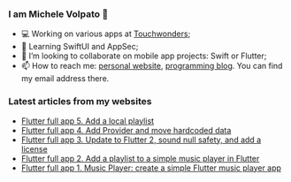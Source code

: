 ### I am Michele Volpato 👋

- 💻 Working on various apps at [Touchwonders](https://touchwonders.com);
- 🌱 Learning SwiftUI and AppSec;
- 📱 I’m looking to collaborate on mobile app projects: Swift or Flutter;
- 📫 How to reach me: [personal website](https://volpato.nl), [programming blog](https://ishouldgotosleep.com). You can find my email address there.

### Latest articles from my websites

<!-- BLOG-POST-LIST:START -->
- [Flutter full app 5. Add a local playlist](https://ishouldgotosleep.com/flutter-full-app-5-add-a-local-playlist/)
- [Flutter full app 4. Add Provider and move hardcoded data](https://ishouldgotosleep.com/flutter-full-app-4-add-provider-move-hardcoded-data/)
- [Flutter full app 3. Update to Flutter 2, sound null safety, and add a license](https://ishouldgotosleep.com/update-flutter-2-null-safety-add-license/)
- [Flutter full app 2. Add a playlist to a simple music player in Flutter](https://ishouldgotosleep.com/repository-management-and-add-playlist/)
- [Flutter full app 1. Music Player: create a simple Flutter music player app](https://ishouldgotosleep.com/simple-flutter-music-player-app/)
<!-- BLOG-POST-LIST:END -->
